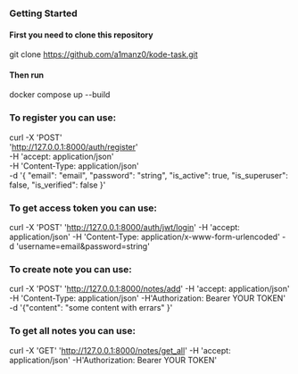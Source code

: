 ### Getting Started 
#### First you need to clone this repository
git clone https://github.com/a1manz0/kode-task.git
#### Then run
docker compose up --build

### To register you can use:
curl -X 'POST' \
  'http://127.0.0.1:8000/auth/register' \
  -H 'accept: application/json' \
  -H 'Content-Type: application/json' \
  -d '{
  "email": "email",
  "password": "string",
  "is_active": true,
  "is_superuser": false,
  "is_verified": false
}'

### To get access token you can use:
curl -X 'POST'   'http://127.0.0.1:8000/auth/jwt/login'   -H 'accept: application/json'   -H 'Content-Type: application/x-www-form-urlencoded'   -d 'username=email&password=string'

### To create note you can use:
curl -X 'POST' 'http://127.0.0.1:8000/notes/add' -H 'accept: application/json' -H 'Content-Type: application/json' -H'Authorization: Bearer YOUR TOKEN'  -d '{"content": "some content with errars" }'

### To get all notes you can use:
curl -X 'GET' 'http://127.0.0.1:8000/notes/get_all' -H 'accept: application/json' -H'Authorization: Bearer YOUR TOKEN'
